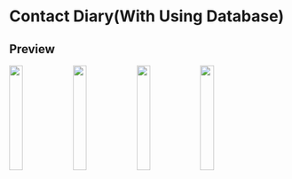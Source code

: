 # Contact Diary(With Using Database)

## Preview

<p>
<img src="https://user-images.githubusercontent.com/113604075/220822725-e635b9df-8b7b-4725-8ce8-ee04b38873e6.png"width=22%height=35%>
<img src="https://user-images.githubusercontent.com/113604075/220825185-64f4b5ce-fd44-409b-bdbc-6e8dc4260b9c.png
"width=22%height=35%>
<img src="https://user-images.githubusercontent.com/113604075/220824887-a82c7de8-6e94-4561-94f4-d9d9a21101d2.png"width=22%height=35%>
<img src=""width=22%height=35%>

</p>
